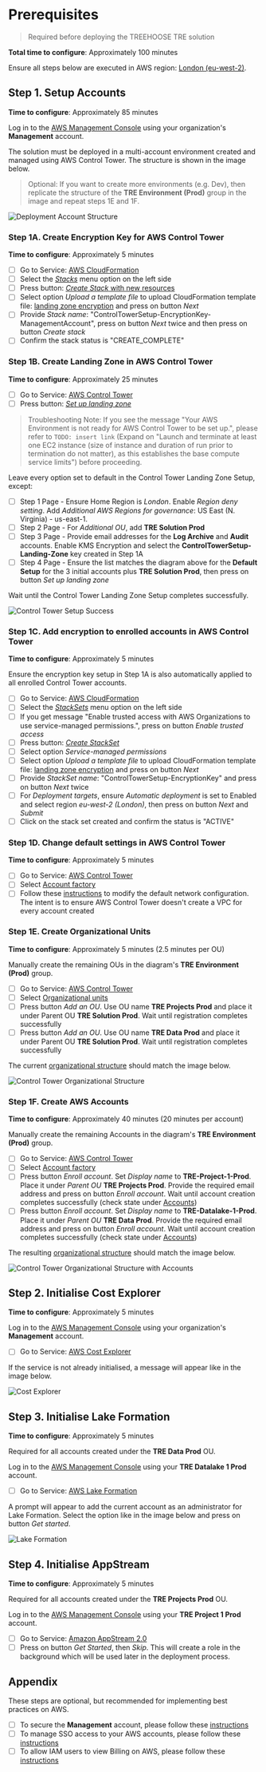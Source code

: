# Prerequisites

> Required before deploying the TREEHOOSE TRE solution

**Total time to configure**: Approximately 100 minutes

Ensure all steps below are executed in AWS region: [London (eu-west-2)](https://eu-west-2.console.aws.amazon.com/).

## Step 1. Setup Accounts

**Time to configure**: Approximately 85 minutes

Log in to the [AWS Management Console](https://console.aws.amazon.com/) using your organization's **Management** account.

The solution must be deployed in a multi-account environment created and managed using AWS Control Tower. The structure is shown in the image below.

> Optional: If you want to create more environments (e.g. Dev), then replicate the structure of the **TRE Environment (Prod)** group in the image and repeat steps 1E and 1F.

![Deployment Account Structure](../../res/images/Diagram-DeploymentAccountStructure.png)

### Step 1A. Create Encryption Key for AWS Control Tower

**Time to configure**: Approximately 5 minutes

- [ ] Go to Service: [AWS CloudFormation](https://eu-west-2.console.aws.amazon.com/cloudformation/home?region=eu-west-2#/)
- [ ] Select the [*Stacks*](https://eu-west-2.console.aws.amazon.com/cloudformation/home?region=eu-west-2#/stacks) menu option on the left side
- [ ] Press button: [*Create Stack* with new resources](https://eu-west-2.console.aws.amazon.com/cloudformation/home?region=eu-west-2#/stacks/create/template)
- [ ] Select option *Upload a template file* to upload CloudFormation template file: [landing zone encryption](../../src/pre_requisites/LandingZoneEncryption-Cfn.yaml) and press on button *Next*
- [ ] Provide *Stack name*: "ControlTowerSetup-EncryptionKey-ManagementAccount", press on button *Next* twice and then press on button *Create stack*
- [ ] Confirm the stack status is "CREATE_COMPLETE"

### Step 1B. Create Landing Zone in AWS Control Tower

**Time to configure**: Approximately 25 minutes

- [ ] Go to Service: [AWS Control Tower](https://eu-west-2.console.aws.amazon.com/controltower)
- [ ] Press button: [*Set up landing zone*](https://eu-west-2.console.aws.amazon.com/controltower/home/setup?region=eu-west-2)

> Troubleshooting Note: If you see the message "Your AWS Environment is not ready for AWS Control Tower to be set up.", please refer to `TODO: insert link` (Expand on "Launch and terminate at least one EC2 instance (size of instance and duration of run prior to termination do not matter), as this establishes the base compute service limits") before proceeding.

Leave every option set to default in the Control Tower Landing Zone Setup, except:

- [ ] Step 1 Page - Ensure Home Region is *London*. Enable *Region deny setting*. Add *Additional AWS Regions for governance*: US East (N. Virginia) - us-east-1.
- [ ] Step 2 Page - For *Additional OU*, add **TRE Solution Prod**
- [ ] Step 3 Page - Provide email addresses for the **Log Archive** and **Audit** accounts. Enable KMS Encryption and select the **ControlTowerSetup-Landing-Zone** key created in Step 1A
- [ ] Step 4 Page - Ensure the list matches the diagram above for the **Default Setup** for the 3 initial accounts plus **TRE Solution Prod**, then press on button *Set up landing zone*

Wait until the Control Tower Landing Zone Setup completes successfully.

![Control Tower Setup Success](../../res/images/Status-ControlTowerSetup-Success.png)

### Step 1C. Add encryption to enrolled accounts in AWS Control Tower

**Time to configure**: Approximately 5 minutes

Ensure the encryption key setup in Step 1A is also automatically applied to all enrolled Control Tower accounts.

- [ ] Go to Service: [AWS CloudFormation](https://eu-west-2.console.aws.amazon.com/cloudformation/home?region=eu-west-2#/)
- [ ] Select the [*StackSets*](https://eu-west-2.console.aws.amazon.com/cloudformation/home?region=eu-west-2#/stacksets) menu option on the left side
- [ ] If you get message "Enable trusted access with AWS Organizations to use service-managed permissions.", press on button *Enable trusted access*
- [ ] Press button: [*Create StackSet*](https://eu-west-2.console.aws.amazon.com/cloudformation/home?region=eu-west-2#/stacksets/create)
- [ ] Select option *Service-managed permissions*
- [ ] Select option *Upload a template file* to upload CloudFormation template file: [landing zone encryption](../../src/pre_requisites/templates/LandingZoneEncryption-Cfn.yaml) and press on button *Next*
- [ ] Provide *StackSet name*: "ControlTowerSetup-EncryptionKey" and press on button *Next* twice
- [ ] For *Deployment targets*, ensure *Automatic deployment* is set to Enabled and select region *eu-west-2 (London)*, then press on button *Next* and *Submit*
- [ ] Click on the stack set created and confirm the status is "ACTIVE"

### Step 1D. Change default settings in AWS Control Tower

**Time to configure**: Approximately 5 minutes

- [ ] Go to Service:
  [AWS Control Tower](https://eu-west-2.console.aws.amazon.com/controltower)
- [ ] Select
  [Account factory](https://eu-west-2.console.aws.amazon.com/controltower/home/accountfactory?region=eu-west-2)
- [ ] Follow these [instructions](https://docs.aws.amazon.com/controltower/latest/userguide/configure-without-vpc.html#create-without-vpc) to modify the default network configuration. The intent is to ensure AWS Control Tower doesn't create a VPC for every account created

### Step 1E. Create Organizational Units

**Time to configure**: Approximately 5 minutes (2.5 minutes per OU)

Manually create the remaining OUs in the diagram's **TRE Environment (Prod)** group.

- [ ] Go to Service: [AWS Control Tower](https://eu-west-2.console.aws.amazon.com/controltower)
- [ ] Select [Organizational units](https://eu-west-2.console.aws.amazon.com/controltower/home/organizationunits?region=eu-west-2)
- [ ] Press button *Add an OU*. Use OU name **TRE Projects Prod** and place it under Parent OU **TRE Solution Prod**. Wait until registration completes successfully
- [ ] Press button *Add an OU*. Use OU name **TRE Data Prod** and place it under Parent OU **TRE Solution Prod**. Wait until registration completes successfully

The current [organizational structure](https://eu-west-2.console.aws.amazon.com/controltower/home/organizationunits?region=eu-west-2) should match the image below.

![Control Tower Organizational Structure](../../res/images/Status-OrganizationalStructure.png)

### Step 1F. Create AWS Accounts

**Time to configure**: Approximately 40 minutes (20 minutes per account)

Manually create the remaining Accounts in the diagram's **TRE Environment (Prod)** group.

- [ ] Go to Service:
  [AWS Control Tower](https://eu-west-2.console.aws.amazon.com/controltower)
- [ ] Select
  [Account factory](https://eu-west-2.console.aws.amazon.com/controltower/home/accountfactory?region=eu-west-2)
- [ ] Press button *Enroll account*.
  Set *Display name* to **TRE-Project-1-Prod**.
  Place it under *Parent OU* **TRE Projects Prod**.
  Provide the required email address and press on button *Enroll account*.
  Wait until account creation completes successfully
  (check state under [Accounts](https://eu-west-2.console.aws.amazon.com/controltower/home/accounts?region=eu-west-2))
- [ ] Press button *Enroll account*.
  Set *Display name* to **TRE-Datalake-1-Prod**.
  Place it under *Parent OU* **TRE Data Prod**.
  Provide the required email address and press on button *Enroll account*.
  Wait until account creation completes successfully
  (check state under [Accounts](https://eu-west-2.console.aws.amazon.com/controltower/home/accounts?region=eu-west-2))

The resulting [organizational structure](https://eu-west-2.console.aws.amazon.com/controltower/home/organizationunits?region=eu-west-2) should match the image below.

![Control Tower Organizational Structure with Accounts](../../res/images/Status-OrganizationalStructure-with-Accounts.png)

## Step 2. Initialise Cost Explorer

**Time to configure**: Approximately 5 minutes

Log in to the [AWS Management Console](https://console.aws.amazon.com/) using your organization's **Management** account.

- [ ] Go to Service: [AWS Cost Explorer](https://us-east-1.console.aws.amazon.com/cost-management/home?region=eu-west-2)

If the service is not already initialised, a message will appear like in the image below.

![Cost Explorer](../../res/images/Init-CostExplorer.png)

## Step 3. Initialise Lake Formation

**Time to configure**: Approximately 5 minutes

Required for all accounts created under the **TRE Data Prod** OU.

Log in to the [AWS Management Console](https://console.aws.amazon.com/) using your **TRE Datalake 1 Prod** account.

- [ ] Go to Service: [AWS Lake Formation](https://eu-west-2.console.aws.amazon.com/lakeformation/home?region=eu-west-2)

A prompt will appear to add the current account as an administrator for Lake Formation. Select the option like in the image below and press on button *Get started*.

![Lake Formation](../../res/images/Init-LakeFormation.png)

## Step 4. Initialise AppStream

**Time to configure**: Approximately 5 minutes

Required for all accounts created under the **TRE Projects Prod** OU.

Log in to the [AWS Management Console](https://console.aws.amazon.com/) using your **TRE Project 1 Prod** account.

- [ ] Go to Service: [Amazon AppStream 2.0](https://eu-west-2.console.aws.amazon.com/appstream2/home?region=eu-west-2#/)
- [ ] Press on button *Get Started*, then *Skip*. This will create a role in the background which will be used later in the deployment process.

## Appendix

These steps are optional, but recommended for implementing best practices on AWS.

- [ ] To secure the **Management** account, please follow these [instructions](https://docs.aws.amazon.com/organizations/latest/userguide/orgs_best-practices_mgmt-acct.html)
- [ ] To manage SSO access to your AWS accounts, please follow these [instructions](https://docs.aws.amazon.com/singlesignon/latest/userguide/manage-your-accounts.html)
- [ ] To allow IAM users to view Billing on AWS, please follow these [instructions](https://docs.aws.amazon.com/awsaccountbilling/latest/aboutv2/control-access-billing.html#ControllingAccessWebsite-Activate)
